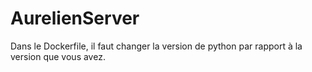 # AurelienServer

Dans le Dockerfile, il faut changer la version de python par rapport à la version que vous avez.
